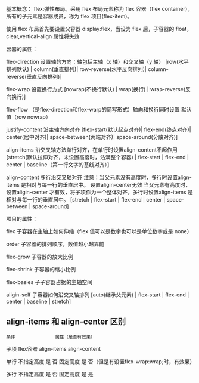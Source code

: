 基本概念：
flex:弹性布局。采用 flex 布局元素称为 flex 容器（flex container），所有的子元素是容器成员，称为 flex 项目(flex-item)。

使用 flex 布局首先要设置父容器 display:flex，当设为 flex 后，子容器的 float，clear,vertical-align 属性将失效




容器的属性：

flex-direction 设置轴的方向：轴包括主轴（x 轴）和交叉轴（y 轴）
[row(水平排列默认) | column(垂直排列)| row-reverse(水平反向排列)| column-reverse(垂直反向排列)]

flex-wrap 设置换行方式
[nowrap(不换行默认) | wrap(换行) | wrap-reverse(反向换行)]

flex-flow （是flex-direction和flex-warp的简写形式）轴向和换行同时设置 默认值（row nowrap）

justify-content 沿主轴方向对齐
[flex-start(默认起点对齐)| flex-end(终点对齐)| center(居中对齐)| space-between(两端对齐)| space-around(分散对齐)]

align-items 沿交叉轴方法单行对齐，在单行时设置align-content不起作用
[stretch(默认拉伸对齐，未设置高度时，沾满整个容器) | flex-start | flex-end | center | baseline（第一行文字的基线对齐）]

align-content 多行沿交叉轴对齐
注意：当父元素没有高度时，多行时设置align-items 是相对与每一行的垂直居中。 设置aligin-center无效
     当父元素有高度时，设置aligin-center 才有效，将子项作为一个整体对齐。多行时设置align-items 是相对与每一行的垂直居中。
[stretch | flex-start | flex-end | center | space-between | space-around]

项目的属性：

flex 子容器在主轴上如何伸缩（flex 值可以是数字也可以是单位数字或是 none）

order 子容器的排列顺序，数值越小越靠前

flex-grow 子容器的放大比例

flex-shrink 子容器的缩小比例

flex-basies 子子容器占据的主轴空间

aligin-self 子容器如何沿交叉轴排列
[auto(继承父元素) | flex-start | flex-end | center | baseline | stretch]


## align-items 和 align-center 区别
    条件	             属性（是否有效果）
子项	  flex容器	 align-items	align-content

单行	  不指定高度  	是	        否
        固定高度	   是	         否（但是有设置flex-wrap:wrap;时，有效果）
        
多行	  不指定高度 	  是 	        否
        固定高度	   是	         是